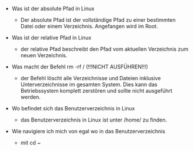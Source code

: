 - Was ist der absolute Pfad in Linux
    - Der absolute Pfad ist der vollständige Pfad zu einer bestimmten Datei oder einem Verzeichnis. Angefangen wird im Root.

- Was ist der relative Pfad in Linux
    - der relative Pfad beschreibt den Pfad vom aktuellen Verzeichnis zum neuen Verzeichnis.

- Was macht der Befehl rm -rf / (!!!NICHT AUSFÜHREN!!!)
    - der Befehl löscht alle Verzeichnisse und Dateien inklusive Unterverzeichnisse im gesamten System. Dies kann das Betriebssystem komplett zerstören und sollte nicht ausgeführt werden.

- Wo befindet sich das Benutzerverzeichnis in Linux
    - das Benutzerverzeichnis in Linux ist unter /home/<username> zu finden.

- Wie navigiere ich mich von egal wo in das Benutzerverzeichnis
    - mit cd ~
